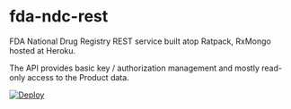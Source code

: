 # fda-ndc-rest 
FDA National Drug Registry REST service built atop Ratpack, RxMongo hosted at Heroku.

The API provides basic key / authorization management and mostly read-only access to the Product data.

[![Deploy](https://www.herokucdn.com/deploy/button.png)](https://heroku.com/deploy?template=https://github.com/joshdurbin/fda-ndc-rest)  
